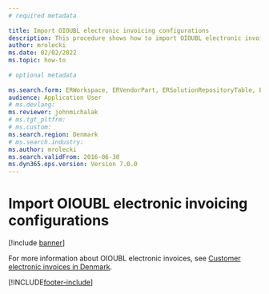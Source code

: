 ```yaml
--- 
# required metadata 
 
title: Import OIOUBL electronic invoicing configurations
description: This procedure shows how to import OIOUBL electronic invoice configurations. 
author: mrolecki
ms.date: 02/02/2022
ms.topic: how-to 
 
# optional metadata 
 
ms.search.form: ERWorkspace, ERVendorPart, ERSolutionRepositoryTable, ERSolutionImport   
audience: Application User 
# ms.devlang:  
ms.reviewer: johnmichalak
# ms.tgt_pltfrm:  
# ms.custom:  
ms.search.region: Denmark
# ms.search.industry: 
ms.author: mrolecki
ms.search.validFrom: 2016-06-30 
ms.dyn365.ops.version: Version 7.0.0 
---
```

# Import OIOUBL electronic invoicing configurations

[!include [banner](../../includes/banner.md)]

For more information about OIOUBL electronic invoices, see [Customer electronic invoices in Denmark](../norway/emea-dnk-e-invoices.md).

[!INCLUDE[footer-include](../../../includes/footer-banner.md)]
